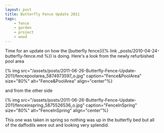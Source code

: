 ```yaml
---
layout: post
title: Butterfly Fence Update 2011
tags:
    - fence
    - garden
    - project
    - wood
---
```




Time for an update on how the [butterfly fence]({% link _posts/2010-04-24-butterfly-fence.md %}) is doing. Here's a look from the newly refurbished pool area

{% img src="/assets/posts/2011-06-26-Butterfly-Fence-Update-2011/fencepoolarea_5874973597_o.jpg" caption="Fence&amp;PoolArea" size="80%" alt="Fence&amp;PoolArea" align="center"%}

and from the other side

{% img src="/assets/posts/2011-06-26-Butterfly-Fence-Update-2011/fenceinspring_5875526536_o.jpg" caption="FenceInSpring" size="80%" alt="FenceInSpring" align="center"%}

This one was taken in spring so nothing was up in the butterfly bed but all of the daffodils were out and looking very splendid.